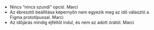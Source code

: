 - Nincs “nincs szundi” opció. Marci
- Az ébresztő beállítása képernyőn nem egyezik meg az idő választó a Figma prototípussal. Marci
- Az időjárás mindig éjféltől indul, és nem az adott órától. Marci
